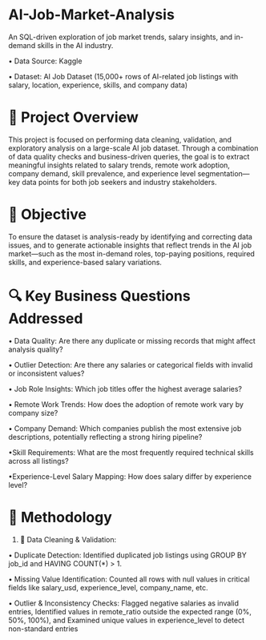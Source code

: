 # AI-Job-Market-Analysis
An SQL-driven exploration of job market trends, salary insights, and in-demand skills in the AI industry.

• Data Source: Kaggle

• Dataset: AI Job Dataset (15,000+ rows of AI-related job listings with salary, location, experience, skills, and company data)


# 📌 Project Overview
This project is focused on performing data cleaning, validation, and exploratory analysis on a large-scale AI job dataset. Through a combination of data quality checks and business-driven queries, the goal is to extract meaningful insights related to salary trends, remote work adoption, company demand, skill prevalence, and experience level segmentation—key data points for both job seekers and industry stakeholders.


# 🎯 Objective
To ensure the dataset is analysis-ready by identifying and correcting data issues, and to generate actionable insights that reflect trends in the AI job market—such as the most in-demand roles, top-paying positions, required skills, and experience-based salary variations.


# 🔍 Key Business Questions Addressed

• Data Quality: Are there any duplicate or missing records that might affect analysis quality?

• Outlier Detection: Are there any salaries or categorical fields with invalid or inconsistent values?

• Job Role Insights: Which job titles offer the highest average salaries?

• Remote Work Trends: How does the adoption of remote work vary by company size?

• Company Demand: Which companies publish the most extensive job descriptions, potentially reflecting a strong hiring pipeline?

•Skill Requirements: What are the most frequently required technical skills across all listings?

•Experience-Level Salary Mapping: How does salary differ by experience level?

# 🧪 Methodology

1. 🧹 Data Cleaning & Validation:
 
  • Duplicate Detection: Identified duplicated job listings using GROUP BY job_id and HAVING COUNT(*) > 1.
 
  • Missing Value Identification: Counted all rows with null values in critical fields like salary_usd, experience_level, company_name, etc.
 
  • Outlier & Inconsistency Checks: Flagged negative salaries as invalid entries, Identified values in remote_ratio outside the expected range (0%, 50%, 100%), and Examined unique values   in experience_level to detect non-standard entries
